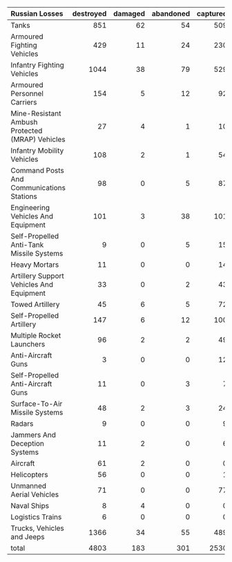 | Russian Losses                                   |   destroyed |   damaged |   abandoned |   captured |   total |
|:-------------------------------------------------|------------:|----------:|------------:|-----------:|--------:|
| Tanks                                            |         851 |        62 |          54 |        509 |    1476 |
| Armoured Fighting Vehicles                       |         429 |        11 |          24 |        230 |     694 |
| Infantry Fighting Vehicles                       |        1044 |        38 |          79 |        529 |    1690 |
| Armoured Personnel Carriers                      |         154 |         5 |          12 |         92 |     263 |
| Mine-Resistant Ambush Protected  (MRAP) Vehicles |          27 |         4 |           1 |         10 |      42 |
| Infantry Mobility Vehicles                       |         108 |         2 |           1 |         54 |     165 |
| Command Posts And Communications Stations        |          98 |         0 |           5 |         87 |     190 |
| Engineering Vehicles And Equipment               |         101 |         3 |          38 |        101 |     243 |
| Self-Propelled Anti-Tank Missile Systems         |           9 |         0 |           5 |         15 |      29 |
| Heavy Mortars                                    |          11 |         0 |           0 |         14 |      25 |
| Artillery Support Vehicles And Equipment         |          33 |         0 |           2 |         43 |      78 |
| Towed Artillery                                  |          45 |         6 |           5 |         72 |     128 |
| Self-Propelled Artillery                         |         147 |         6 |          12 |        100 |     265 |
| Multiple Rocket Launchers                        |          96 |         2 |           2 |         49 |     149 |
| Anti-Aircraft Guns                               |           3 |         0 |           0 |         12 |      15 |
| Self-Propelled Anti-Aircraft Guns                |          11 |         0 |           3 |          7 |      21 |
| Surface-To-Air Missile Systems                   |          48 |         2 |           3 |         24 |      77 |
| Radars                                           |           9 |         0 |           0 |          9 |      18 |
| Jammers And Deception Systems                    |          11 |         2 |           0 |          6 |      19 |
| Aircraft                                         |          61 |         2 |           0 |          0 |      63 |
| Helicopters                                      |          56 |         0 |           0 |          1 |      57 |
| Unmanned Aerial Vehicles                         |          71 |         0 |           0 |         77 |     148 |
| Naval Ships                                      |           8 |         4 |           0 |          0 |      12 |
| Logistics Trains                                 |           6 |         0 |           0 |          0 |       6 |
| Trucks, Vehicles and Jeeps                       |        1366 |        34 |          55 |        489 |    1944 |
| total                                            |        4803 |       183 |         301 |       2530 |    7817 |